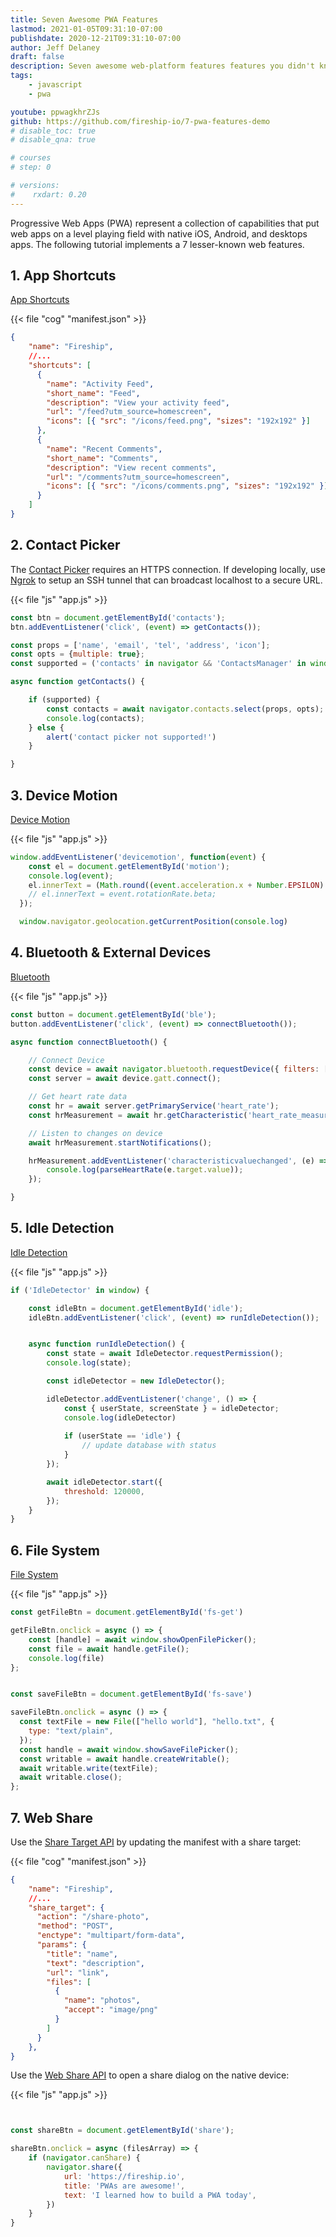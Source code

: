 ```yaml
---
title: Seven Awesome PWA Features
lastmod: 2021-01-05T09:31:10-07:00
publishdate: 2020-12-21T09:31:10-07:00
author: Jeff Delaney
draft: false
description: Seven awesome web-platform features features you didn't know about.
tags: 
    - javascript
    - pwa

youtube: ppwagkhrZJs
github: https://github.com/fireship-io/7-pwa-features-demo
# disable_toc: true
# disable_qna: true

# courses
# step: 0

# versions:
#    rxdart: 0.20
---
```


Progressive Web Apps (PWA) represent a collection of capabilities that put web apps on a level playing field with native iOS, Android, and desktops apps. The following tutorial implements a 7 lesser-known web features. 

## 1. App Shortcuts

[App Shortcuts](https://web.dev/app-shortcuts/)

{{< file "cog" "manifest.json" >}}
```json
{
    "name": "Fireship",
    //...
    "shortcuts": [
      {
        "name": "Activity Feed",
        "short_name": "Feed",
        "description": "View your activity feed",
        "url": "/feed?utm_source=homescreen",
        "icons": [{ "src": "/icons/feed.png", "sizes": "192x192" }]
      },
      {
        "name": "Recent Comments",
        "short_name": "Comments",
        "description": "View recent comments",
        "url": "/comments?utm_source=homescreen",
        "icons": [{ "src": "/icons/comments.png", "sizes": "192x192" }]
      }
    ]
}
```

## 2. Contact Picker

The [Contact Picker](https://web.dev/contact-picker/) requires an HTTPS connection. If developing locally, use [Ngrok](https://ngrok.com/) to setup an SSH tunnel that can broadcast localhost to a secure URL. 

{{< file "js" "app.js" >}}
```javascript
const btn = document.getElementById('contacts');
btn.addEventListener('click', (event) => getContacts());

const props = ['name', 'email', 'tel', 'address', 'icon'];
const opts = {multiple: true};
const supported = ('contacts' in navigator && 'ContactsManager' in window);

async function getContacts() {

    if (supported) {
        const contacts = await navigator.contacts.select(props, opts);
        console.log(contacts);
    } else {
        alert('contact picker not supported!')
    }

}
```

## 3. Device Motion

[Device Motion](https://developer.mozilla.org/en-US/docs/Web/API/DeviceMotionEvent)

{{< file "js" "app.js" >}}
```javascript
window.addEventListener('devicemotion', function(event) {
    const el = document.getElementById('motion');
    console.log(event);
    el.innerText = (Math.round((event.acceleration.x + Number.EPSILON) * 100) / 100) + ' m/s2';
    // el.innerText = event.rotationRate.beta;
  });

  window.navigator.geolocation.getCurrentPosition(console.log)
```
## 4. Bluetooth & External Devices

[Bluetooth](https://web.dev/bluetooth/)

{{< file "js" "app.js" >}}
```javascript
const button = document.getElementById('ble');
button.addEventListener('click', (event) => connectBluetooth());

async function connectBluetooth() {

    // Connect Device
    const device = await navigator.bluetooth.requestDevice({ filters: [{ services: ['heart_rate'] }] });
    const server = await device.gatt.connect();

    // Get heart rate data
    const hr = await server.getPrimaryService('heart_rate');
    const hrMeasurement = await hr.getCharacteristic('heart_rate_measurement');

    // Listen to changes on device
    await hrMeasurement.startNotifications(); 

    hrMeasurement.addEventListener('characteristicvaluechanged', (e) => {
        console.log(parseHeartRate(e.target.value));
    });

}
```

## 5. Idle Detection

[Idle Detection](https://web.dev/idle-detection/)

{{< file "js" "app.js" >}}
```javascript
if ('IdleDetector' in window) {

    const idleBtn = document.getElementById('idle');
    idleBtn.addEventListener('click', (event) => runIdleDetection());


    async function runIdleDetection() {
        const state = await IdleDetector.requestPermission();
        console.log(state);

        const idleDetector = new IdleDetector();

        idleDetector.addEventListener('change', () => {
            const { userState, screenState } = idleDetector;
            console.log(idleDetector)
        
            if (userState == 'idle') {
                // update database with status
            }
        });

        await idleDetector.start({
            threshold: 120000,
        });
    }
}
```

## 6. File System

[File System](https://web.dev/file-system-access/)

{{< file "js" "app.js" >}}
```javascript
const getFileBtn = document.getElementById('fs-get')

getFileBtn.onclick = async () => {
    const [handle] = await window.showOpenFilePicker();
    const file = await handle.getFile();
    console.log(file)
};


const saveFileBtn = document.getElementById('fs-save')

saveFileBtn.onclick = async () => {
  const textFile = new File(["hello world"], "hello.txt", {
    type: "text/plain",
  });
  const handle = await window.showSaveFilePicker();
  const writable = await handle.createWritable();
  await writable.write(textFile);
  await writable.close();
};
```

## 7. Web Share

Use the [Share Target API](https://web.dev/web-share-target/) by updating the manifest with a share target:

{{< file "cog" "manifest.json" >}}
```json
{
    "name": "Fireship",
    //...
    "share_target": {
      "action": "/share-photo",
      "method": "POST",
      "enctype": "multipart/form-data",
      "params": {
        "title": "name",
        "text": "description",
        "url": "link",
        "files": [
          {
            "name": "photos",
            "accept": "image/png"
          }
        ]
      }
    },
}
```

Use the [Web Share API](https://web.dev/web-share/) to open a share dialog on the native device: 

{{< file "js" "app.js" >}}
```javascript


const shareBtn = document.getElementById('share');

shareBtn.onclick = async (filesArray) => {
    if (navigator.canShare) {
        navigator.share({
            url: 'https://fireship.io',
            title: 'PWAs are awesome!',
            text: 'I learned how to build a PWA today',
        })
    }
}
```

